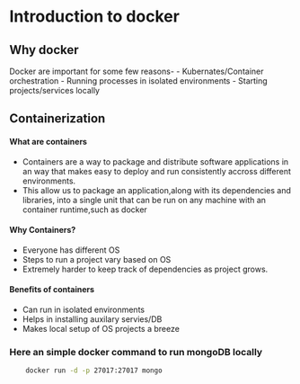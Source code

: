 # Introduction to docker
##  Why docker
 Docker are important for some few reasons-
        - Kubernates/Container orchestration
        - Running processes in isolated environments
        - Starting projects/services locally
## Containerization
#### What are containers
- Containers are a way to package and       distribute software applications in an way that makes easy to deploy and run consistently accross different environments.
- This allow us to package an application,along with its dependencies and libraries, into a single unit that can be run on any machine with an container runtime,such as docker

#### Why Containers?
- Everyone has different OS
- Steps to run a project vary based on OS
- Extremely harder to keep track of dependencies as project grows.

#### Benefits of containers
- Can run in isolated environments
- Helps in installing auxilary servies/DB
- Makes local setup of OS projects a breeze

### Here an simple docker command to run mongoDB locally
```sh
    docker run -d -p 27017:27017 mongo
```